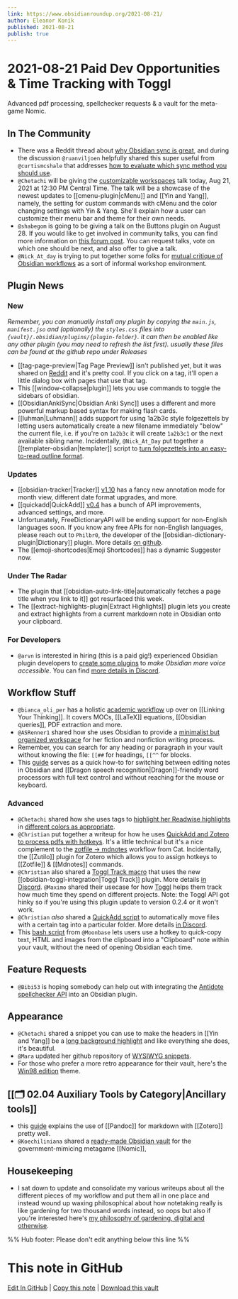 ```yaml
---
link: https://www.obsidianroundup.org/2021-08-21/
author: Eleanor Konik
published: 2021-08-21
publish: true
---
```


# 2021-08-21 Paid Dev Opportunities & Time Tracking with Toggl
Advanced pdf processing, spellchecker requests & a vault for the meta-game Nomic.

## In The Community

- There was a Reddit thread about [why Obsidian sync is great](https://www.reddit.com/r/ObsidianMD/comments/p7f6gc/obsidian_sync_is_great/h9kizzf/), and during the discussion `@ruanviljoen` helpfully shared this super useful from `@curtismcshale` that addresses [how to evaluate which sync method you should use](https://www.youtube.com/watch?v=JHAhE8QNokw).
- `@Chetachi` will be giving the [customizable workspaces](https://discordapp.com/channels/686053708261228577/876257648624939008/877223790256468008) talk today, Aug 21, 2021 at 12:30 PM Central Time. The talk will be a showcase of the newest updates to [[cmenu-plugin|cMenu]] and [[Yin and Yang]], namely, the setting for custom commands with cMenu and the color changing settings with Yin & Yang. She'll explain how a user can customize their menu bar and theme for their own needs.
- `@shabegom` is going to be giving a talk on the Buttons plugin on August 28. If you would like to get involved in community talks, you can find more information on [this forum post](https://forum.obsidian.md/t/meta-community-talks/16686). You can request talks, vote on which one should be next, and also offer to give a talk.
- `@Nick_At_day` is trying to put together some folks for [mutual critique of Obsidian workflows](https://www.reddit.com/r/ObsidianMD/comments/p62hpw/mutual_critique_of_obsidian_workflows_writing/) as a sort of informal workshop environment.

## Plugin News

### New

_Remember, you can manually install any plugin by copying the `main.js`, `manifest.jso` and (optionally) the `styles.css` files into `{vault}/.obsidian/plugins/{plugin-folder}`. it can then be enabled like any other plugin (you may need to refresh the list first). usually these files can be found at the github repo under Releases_

- [[tag-page-preview|Tag Page Preview]] isn't published yet, but it was shared on [Reddit](https://www.reddit.com/r/ObsidianMD/comments/p4hrzw/how_to_create_a_popup_window_like_this_when_you/) and it's pretty cool. If you click on a tag, it'll open a little dialog box with pages that use that tag.
- This [[window-collapse|plugin]] lets you use commands to toggle the sidebars of obsidian.
- [[ObsidianAnkiSync|Obsidian Anki Sync]] uses a different and more powerful markup based syntax for making flash cards.
- [[luhman|Luhmann]] adds support for using 1a2b3c style folgezettels by letting users automatically create a new filename immediately "below" the current file, i.e. if you're on `1a2b3c` it will create `1a2b3c1` or the next available sibling name. Incidentally, `@Nick_At_Day` put together a [[templater-obsidian|templater]] script to [turn folgezettels into an easy-to-read outline format](https://discord.com/channels/686053708261228577/840286238928797736/878331775556939826).

### Updates

- [[obsidian-tracker|Tracker]] [v1.10](https://github.com/pyrochlore/obsidian-tracker) has a fancy new annotation mode for month view, different date format upgrades, and more.
- [[quickadd|QuickAdd]] [v0.4](https://discord.com/channels/686053708261228577/855181471643861002/877788312679624734) has a bunch of API improvements, advanced settings, and more.
- Unfortunately, FreeDictionaryAPI will be ending support for non-English languages soon. If you know any free APIs for non-English languages, please reach out to `Philbr0`, the developer of the [[obsidian-dictionary-plugin|Dictionary]] plugin. More details [on github](https://github.com/phibr0/obsidian-dictionary/issues/43).
- The [[emoji-shortcodes|Emoji Shortcodes]] has a dynamic Suggester now.

### Under The Radar

- The plugin that [[obsidian-auto-link-title|automatically fetches a page title when you link to it]] got resurfaced this week.
- The [[extract-highlights-plugin|Extract Highlights]] plugin lets you create and extract highlights from a current markdown note in Obsidian onto your clipboard.

### For Developers

- `@arvn` is interested in hiring (this is a paid gig!) experienced Obsidian plugin developers to [create some plugins](https://publish.obsidian.md/arun/Tech/Obsidian/New+Features+that+Would+Make+Obsidian+More+Voice+Accessible) to _make Obsidian more voice accessible_. You can find [more details in Discord](https://discord.com/channels/686053708261228577/840286264964022302/877647079466471444).

## Workflow Stuff

- `@bianca_oli_per` has a holistic [academic workflow](https://www.youtube.com/watch?v=fGJv6hiXPmk) up over on [[Linking Your Thinking]]. It covers MOCs, [[LaTeX]] equations, [[Obsidian queries]], PDF extraction and more.
- `@ASRenner1` shared how she uses Obsidian to provide a [minimalist but organized workspace](https://www.youtube.com/watch?v=OX_UKIzRALs) for her fiction and nonfiction writing process.
- Remember, you can search for any heading or paragraph in your vault without knowing the file: `[[##` for headings, `[[^^` for blocks.
- This [guide](https://publish.obsidian.md/arun/Tech/Obsidian/Using+Obsidian+with+Dragon+Dictation+-+Edit+Your+Notes+With+Full+Voice+Control) serves as a quick how-to for switching between editing notes in Obsidian and [[Dragon speech recognition|Dragon]]-friendly word processors with full text control and without reaching for the mouse or keyboard.

### Advanced

- `@Chetachi` shared how she uses tags to [highlight her Readwise highlights](http://discordapp.com/channels/686053708261228577/707816848615407697/877196058764144691) in [different colors as appropriate](https://discord.com/channels/686053708261228577/707816848615407697/877375585456898048).
- `@Christian` put together a writeup for how he uses [QuickAdd and Zotero to process pdfs with hotkeys](https://bagerbach.com/blog/how-i-read-research-papers-with-obsidian-and-zotero/). It's a little technical but it's a nice complement to the [zotfile -> mdnotes](https://forum.obsidian.md/t/zotero-zotfile-mdnotes-obsidian-dataview-workflow/15536) workflow from Cat. Incidentally, the [[Zutilo]] plugin for Zotero which allows you to assign hotkeys to [[Zotfile]] & [[Mdnotes]] commands.
- `@Christian` also shared a [Toggl Track macro](https://github.com/chhoumann/quickadd/blob/master/docs/Examples/Macro_TogglManager.md) that uses the new [[obsidian-toggl-integration|Toggl Track]] plugin. More details [in Discord](http://discordapp.com/channels/686053708261228577/707816848615407697/876069796553293835). `@Maximo` shared their usecase for how [Toggl](https://discord.com/channels/686053708261228577/700466324840775831/877639056828276746) helps them track how much time they spend on different projects. Note: the Toggl API got hinky so if you're using this plugin update to version 0.2.4 or it won't work.
- `@Christian` _also_ shared a [QuickAdd script](https://github.com/chhoumann/quickadd/blob/master/docs/Examples/Macro_MoveNotesWithATagToAFolder.md) to automatically move files with a certain tag into a particular folder. More details [in Discord](http://discordapp.com/channels/686053708261228577/716028884885307432/876494826122657852).
- This [bash script](https://forum.obsidian.md/t/clipboard-snippets-in-your-inbox-for-later-review-even-when-obsidian-closed/22850) from `@Moonbase` lets users use a hotkey to quick-copy text, HTML and images from the clipboard into a "Clipboard" note within your vault, without the need of opening Obsidian each time.

## Feature Requests

- `@Bibi53` is hoping somebody can help out with integrating the [Antidote spellchecker API](https://forum.obsidian.md/t/plugins-antidote/22653) into an Obsidian plugin.

## Appearance

- `@Chetachi` shared a snippet you can use to make the headers in [[Yin and Yang]] be a [long background highlight](http://discordapp.com/channels/686053708261228577/702656734631821413/877508873207050281) and like everything she does, it's beautiful.
- `@Mara` updated her github repository of [WYSIWYG snippets](https://github.com/Mara-Li/Obsidian-Snippet-collection).
- For those who prefer a more retro appearance for their vault, here's the [Win98 edition](https://github.com/SMUsamaShah/Obsidian-Win98-Edition) theme.

## [[🗂️ 02.04 Auxiliary Tools by Category|Ancillary tools]]

- this [guide](https://www.simonlindgren.com/notes/2019/11/15/setup-for-writing-in-markdown-citing-with-zotero-and-publishing-with-pandoc) explains the use of [[Pandoc]] for markdown with [[Zotero]] pretty well.
- `@Koechiliniana` shared a [ready-made Obsidian vault](https://github.com/Bartlebooth1424/obsidian-nomic) for the government-mimicing metagame [[Nomic]],

## Housekeeping

- I sat down to update and consolidate my various writeups about all the different pieces of my workflow and put them all in one place and instead wound up waxing philosophical about how notetaking really is like gardening for two thousand words instead, so oops but also if you're interested here's [my philosophy of gardening, digital and otherwise](https://eleanorkonik.com/the-konik-philosophy-of-gardening-digital-otherwise/).

%% Hub footer: Please don't edit anything below this line %%

# This note in GitHub

<span class="git-footer">[Edit In GitHub](https://github.dev/obsidian-community/obsidian-hub/blob/main/01%20-%20Community/Obsidian%20Roundup/2021.08.21.md "git-hub-edit-note") | [Copy this note](https://raw.githubusercontent.com/obsidian-community/obsidian-hub/main/01%20-%20Community/Obsidian%20Roundup/2021.08.21.md "git-hub-copy-note") | [Download this vault](https://github.com/obsidian-community/obsidian-hub/archive/refs/heads/main.zip "git-hub-download-vault") </span>
